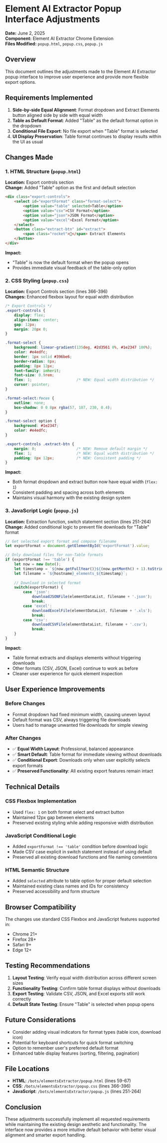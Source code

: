 # Element AI Extractor Popup Interface Adjustments

**Date:** June 2, 2025  
**Component:** Element AI Extractor Chrome Extension  
**Files Modified:** `popup.html`, `popup.css`, `popup.js`

## Overview

This document outlines the adjustments made to the Element AI Extractor popup interface to improve user experience and provide more flexible export options.

## Requirements Implemented

1. **Side-by-side Equal Alignment**: Format dropdown and Extract Elements button aligned side by side with equal width
2. **Table as Default Format**: Added "Table" as the default format option in the dropdown
3. **Conditional File Export**: No file export when "Table" format is selected
4. **UI Display Preservation**: Table format continues to display results within the UI as usual

## Changes Made

### 1. HTML Structure (`popup.html`)

**Location:** Export controls section  
**Change:** Added "Table" option as the first and default selection

```html
<div class="export-controls">
    <select id="exportFormat" class="format-select">
        <option value="table" selected>Table</option>
        <option value="csv">CSV Format</option>
        <option value="json">JSON Format</option>
        <option value="excel">Excel Format</option>
    </select>
    <button class="extract-btn" id="extract">
        <span class="rocket">🚀</span> Extract Elements
    </button>
</div>
```

**Impact:** 
- "Table" is now the default format when the popup opens
- Provides immediate visual feedback of the table-only option

### 2. CSS Styling (`popup.css`)

**Location:** Export Controls section (lines 366-396)  
**Changes:** Enhanced flexbox layout for equal width distribution

```css
/* Export Controls */
.export-controls {
    display: flex;
    align-items: center;
    gap: 12px;
    margin: 20px 0;
}

.format-select {
    background: linear-gradient(135deg, #2d3561 0%, #1e2347 100%);
    color: #e4edfc;
    border: 1px solid #396be6;
    border-radius: 8px;
    padding: 8px 12px;
    font-family: inherit;
    font-size: 0.9rem;
    flex: 1;                    /* NEW: Equal width distribution */
    cursor: pointer;
}

.format-select:focus {
    outline: none;
    box-shadow: 0 0 8px rgba(57, 107, 230, 0.4);
}

.format-select option {
    background: #1e2347;
    color: #e4edfc;
}

.export-controls .extract-btn {
    margin: 0;                  /* NEW: Remove default margin */
    flex: 1;                    /* NEW: Equal width distribution */
    padding: 8px 12px;          /* NEW: Consistent padding */
}
```

**Impact:**
- Both format dropdown and extract button now have equal width (`flex: 1`)
- Consistent padding and spacing across both elements
- Maintains visual harmony with the existing design system

### 3. JavaScript Logic (`popup.js`)

**Location:** Extraction function, switch statement section (lines 251-264)  
**Change:** Added conditional logic to prevent file downloads for "Table" format

```javascript
// Get selected export format and compose filename
let exportFormat = document.getElementById('exportFormat').value;

// Only download files for non-Table formats
if (exportFormat !== 'table') {
    let now = new Date();
    let timestamp = `${now.getFullYear()}${(now.getMonth() + 1).toString().padStart(2, '0')}${now.getDate().toString().padStart(2, '0')}_${now.getHours().toString().padStart(2, '0')}${now.getMinutes().toString().padStart(2, '0')}${now.getSeconds().toString().padStart(2, '0')}`;
    let filename = `${hostname}_elements_${timestamp}`;
    
    // Download in selected format
    switch(exportFormat) {
        case 'json':
            downloadJSONFile(elementDataList, filename + '.json');
            break;
        case 'excel':
            downloadExcelFile(elementDataList, filename + '.xls');
            break;
        case 'csv':
            downloadCSVFile(elementDataList, filename + '.csv');
            break;
    }
}
```

**Impact:**
- Table format extracts and displays elements without triggering downloads
- Other formats (CSV, JSON, Excel) continue to work as before
- Cleaner user experience for quick element inspection

## User Experience Improvements

### Before Changes
- Format dropdown had fixed minimum width, causing uneven layout
- Default format was CSV, always triggering file downloads
- Users had to manage unwanted file downloads for simple viewing

### After Changes
- ✅ **Equal Width Layout**: Professional, balanced appearance
- ✅ **Smart Default**: Table format for immediate viewing without downloads
- ✅ **Conditional Export**: Downloads only when user explicitly selects export formats
- ✅ **Preserved Functionality**: All existing export features remain intact

## Technical Details

### CSS Flexbox Implementation
- Used `flex: 1` on both format select and extract button
- Maintained 12px gap between elements
- Preserved existing styling while adding responsive width distribution

### JavaScript Conditional Logic
- Added `exportFormat !== 'table'` condition before download logic
- Made CSV case explicit in switch statement instead of using default
- Preserved all existing download functions and file naming conventions

### HTML Semantic Structure
- Added `selected` attribute to table option for proper default selection
- Maintained existing class names and IDs for consistency
- Preserved accessibility and form structure

## Browser Compatibility

The changes use standard CSS Flexbox and JavaScript features supported in:
- Chrome 21+
- Firefox 28+
- Safari 9+
- Edge 12+

## Testing Recommendations

1. **Layout Testing**: Verify equal width distribution across different screen sizes
2. **Functionality Testing**: Confirm table format displays without downloads
3. **Export Testing**: Validate CSV, JSON, and Excel exports still work correctly
4. **Default State Testing**: Ensure "Table" is selected when popup opens

## Future Considerations

- Consider adding visual indicators for format types (table icon, download icon)
- Potential for keyboard shortcuts for quick format switching
- Option to remember user's preferred default format
- Enhanced table display features (sorting, filtering, pagination)

## File Locations

- **HTML**: `/bots/elementsExtractor/popup.html` (lines 59-67)
- **CSS**: `/bots/elementsExtractor/popup.css` (lines 366-396)
- **JavaScript**: `/bots/elementsExtractor/popup.js` (lines 251-264)

## Conclusion

These adjustments successfully implement all requested requirements while maintaining the existing design aesthetic and functionality. The interface now provides a more intuitive default behavior with better visual alignment and smarter export handling.
